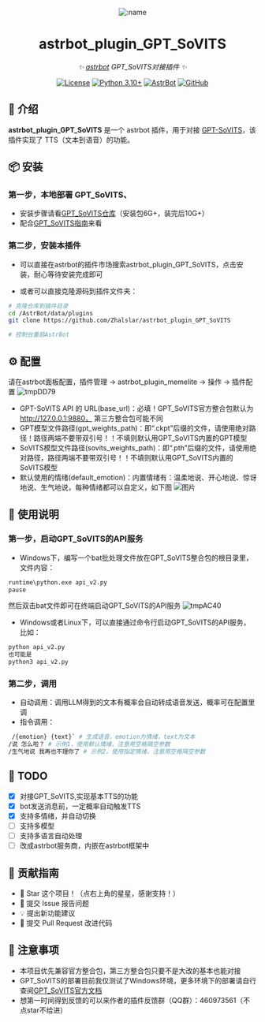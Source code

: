 
<div align="center">

![:name](https://count.getloli.com/@astrbot_plugin_GPT_SoVITS?name=astrbot_plugin_GPT_SoVITS&theme=minecraft&padding=6&offset=0&align=top&scale=1&pixelated=1&darkmode=auto)

# astrbot_plugin_GPT_SoVITS

_✨ [astrbot](https://github.com/AstrBotDevs/AstrBot) GPT_SoVITS对接插件 ✨_  

[![License](https://img.shields.io/badge/License-MIT-green.svg)](https://opensource.org/licenses/MIT)
[![Python 3.10+](https://img.shields.io/badge/Python-3.10%2B-blue.svg)](https://www.python.org/)
[![AstrBot](https://img.shields.io/badge/AstrBot-3.4%2B-orange.svg)](https://github.com/Soulter/AstrBot)
[![GitHub](https://img.shields.io/badge/作者-Zhalslar-blue)](https://github.com/Zhalslar)

</div>

## 🐔 介绍

**astrbot_plugin_GPT_SoVITS** 是一个 astrbot 插件，用于对接 [GPT-SoVITS](https://github.com/RVC-Boss/GPT-SoVITS)，该插件实现了 TTS（文本到语音）的功能。

## 📦 安装

### 第一步，本地部署 GPT_SoVITS、

- 安装步骤请看[GPT_SoVITS仓库](https://github.com/RVC-Boss/GPT-SoVITS)（安装包6G+，装完后10G+）
- 配合[GPT_SoVITS指南](https://www.yuque.com/baicaigongchang1145haoyuangong/ib3g1e)来看

### 第二步，安装本插件

- 可以直接在astrbot的插件市场搜索astrbot_plugin_GPT_SoVITS，点击安装，耐心等待安装完成即可  

- 或者可以直接克隆源码到插件文件夹：

```bash
# 克隆仓库到插件目录
cd /AstrBot/data/plugins
git clone https://github.com/Zhalslar/astrbot_plugin_GPT_SoVITS 

# 控制台重启AstrBot
```

## ⚙️ 配置

请在astrbot面板配置，插件管理 -> astrbot_plugin_memelite -> 操作 -> 插件配置
![tmpDD79](https://github.com/user-attachments/assets/4155ee85-c308-4775-89a8-615fd3d0c5d0)

- GPT-SoVITS API 的 URL(base_url)：必填！GPT_SoVITS官方整合包默认为<http://127.0.0.1:9880，> 第三方整合包可能不同
- GPT模型文件路径(gpt_weights_path)：即“.ckpt”后缀的文件，请使用绝对路径！路径两端不要带双引号！！不填则默认用GPT_SoVITS内置的GPT模型
- SoVITS模型文件路径(sovits_weights_path)：即“.pth”后缀的文件，请使用绝对路径，路径两端不要带双引号！！不填则默认用GPT_SoVITS内置的SoVITS模型
- 默认使用的情绪(default_emotion)：内置情绪有：温柔地说、开心地说、惊讶地说、生气地说，每种情绪都可以自定义，如下图
![图片](https://github.com/user-attachments/assets/475aecd6-1b20-47da-9f3a-6b18fda35f3d)

## 🐔 使用说明

### 第一步，启动GPT_SoVITS的API服务  

- Windows下，编写一个bat批处理文件放在GPT_SoVITS整合包的根目录里，文件内容：

```bash
runtime\python.exe api_v2.py
pause
```

然后双击bat文件即可在终端启动GPT_SoVITS的API服务
![tmpAC40](https://github.com/user-attachments/assets/d07f59a0-7a97-478b-99b0-2ef3d207be3f)

- Windows或者Linux下，可以直接通过命令行启动GPT_SoVITS的API服务，比如：

```bash
python api_v2.py
也可能是
python3 api_v2.py

```

### 第二步，调用

- 自动调用：调用LLM得到的文本有概率会自动转成语音发送，概率可在配置里调
- 指令调用：

```bash
 /{emotion} {text}` # 生成语音，emotion为情绪，text为文本
/说 怎么啦？ # 示例1，使用默认情绪，注意用空格隔空参数
/生气地说 我再也不理你了 # 示例2，使用指定情绪，注意用空格隔空参数
```

## 🤝 TODO

- [x] 对接GPT_SoVITS,实现基本TTS的功能
- [x] bot发送消息前，一定概率自动触发TTS
- [x] 支持多情绪，并自动切换
- [ ] 支持多模型
- [ ] 支持多语言自动处理
- [ ] 改成astrbot服务商，内嵌在astrbot框架中

## 👥 贡献指南

- 🌟 Star 这个项目！（点右上角的星星，感谢支持！）
- 🐛 提交 Issue 报告问题
- 💡 提出新功能建议
- 🔧 提交 Pull Request 改进代码

## 📌 注意事项

- 本项目优先兼容官方整合包，第三方整合包只要不是大改的基本也能对接
- GPT_SoVITS的部署目前我仅测试了Windows环境，更多环境下的部署请自行查阅[GPT_SoVITS官方文档](https://github.com/RVC-Boss/GPT-SoVITS/blob/main/docs/cn/README.md)
- 想第一时间得到反馈的可以来作者的插件反馈群（QQ群）：460973561（不点star不给进）
